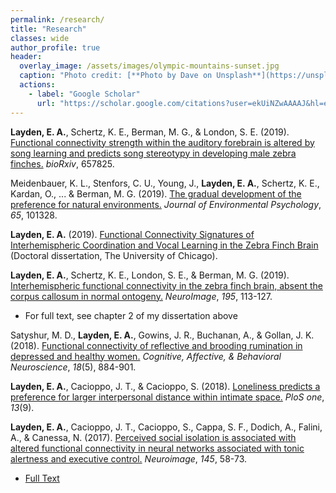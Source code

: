 ```yaml
---
permalink: /research/
title: "Research"
classes: wide
author_profile: true
header:
  overlay_image: /assets/images/olympic-mountains-sunset.jpg
  caption: "Photo credit: [**Photo by Dave on Unsplash**](https://unsplash.com/photos/i0K3-IHiXYI)"
  actions:
    - label: "Google Scholar"
      url: "https://scholar.google.com/citations?user=ekUiNZwAAAAJ&hl=en&oi=ao"
---
```


<b>Layden, E. A.</b>, Schertz, K. E., Berman, M. G., & London, S. E. (2019). [Functional connectivity strength within the auditory forebrain is altered by song learning and predicts song stereotypy in developing male zebra finches.](https://doi.org/10.1101/657825) <i>bioRxiv</i>, 657825.

Meidenbauer, K. L., Stenfors, C. U., Young, J., <b>Layden, E. A.</b>, Schertz, K. E., Kardan, O., ... & Berman, M. G. (2019). [The gradual development of the preference for natural environments.](https://doi.org/10.1016/j.jenvp.2019.101328) <i>Journal of Environmental Psychology</i>, <i>65</i>, 101328.

<b>Layden, E. A.</b> (2019). [Functional Connectivity Signatures of Interhemispheric Coordination and Vocal Learning in the Zebra Finch Brain](https://knowledge.uchicago.edu/record/1833?ln=en) (Doctoral dissertation, The University of Chicago).

<b>Layden, E. A.</b>, Schertz, K. E., London, S. E., & Berman, M. G. (2019). [Interhemispheric functional connectivity in the zebra finch brain, absent the corpus callosum in normal ontogeny.](https://doi.org/10.1016/j.neuroimage.2019.03.064) <i>NeuroImage</i>, <i>195</i>, 113-127.
* For full text, see chapter 2 of my dissertation above

Satyshur, M. D., <b>Layden, E. A.</b>, Gowins, J. R., Buchanan, A., & Gollan, J. K. (2018). [Functional connectivity of reflective and brooding rumination in depressed and healthy women.](https://doi.org/10.3758/s13415-018-0611-7) <i>Cognitive, Affective, & Behavioral Neuroscience</i>, <i>18</i>(5), 884-901.

<b>Layden, E. A.</b>, Cacioppo, J. T., & Cacioppo, S. (2018). [Loneliness predicts a preference for larger interpersonal distance within intimate space.](https://doi.org/10.1371/journal.pone.0203491) <i>PloS one</i>, <i>13</i>(9).

<b>Layden, E. A.</b>, Cacioppo, J. T., Cacioppo, S., Cappa, S. F., Dodich, A., Falini, A., & Canessa, N. (2017). [Perceived social isolation is associated with altered functional connectivity in neural networks associated with tonic alertness and executive control.](https://doi.org/10.1016/j.neuroimage.2016.09.050) <i>Neuroimage</i>, <i>145</i>, 58-73.
* [Full Text](https://www.researchgate.net/profile/Nicola_Canessa/publication/308519312_Perceived_Social_Isolation_is_Associated_with_Altered_Functional_Connectivity_in_Neural_Networks_Associated_with_Tonic_Alertness_and_Executive_Control/links/5ad39957aca272fdaf7b5812/Perceived-Social-Isolation-is-Associated-with-Altered-Functional-Connectivity-in-Neural-Networks-Associated-with-Tonic-Alertness-and-Executive-Control.pdf)
